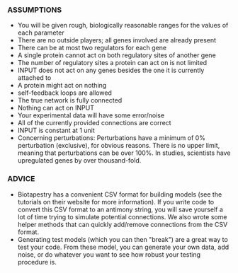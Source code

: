 ### ASSUMPTIONS
* You will be given rough, biologically reasonable ranges for the values of each parameter
* There are no outside players; all genes involved are already present
* There can be at most two regulators for each gene
* A single protein cannot act on both regulatory sites of another gene
* The number of regulatory sites a protein can act on is not limited
* INPUT does not act on any genes besides the one it is currently attached to
* A protein might act on nothing
* self-feedback loops are allowed
* The true network is fully connected
* Nothing can act on INPUT
* Your experimental data will have some error/noise
* All of the currently provided connections are correct
* INPUT is constant at 1 unit
* Concerning perturbations: Perturbations have a minimum of 0% perturbation (exclusive), for obvious reasons. There is no upper limit, meaning that perturbations can be over 100%. In studies, scientists have upregulated genes by over thousand-fold.


### ADVICE
* Biotapestry has a convenient CSV format for building models (see the tutorials on their website
	for more information). If you write code to convert this CSV format to an antimony string,
	you will save yourself a lot of time trying to simulate potential connections. We also wrote
	some helper methods that can quickly add/remove connections from the CSV format.
* Generating test models (which you can then "break") are a great way to test your code. From these
 	 model, you can generate your own data, add noise, or do whatever you want to see how
	 robust your testing procedure is.
